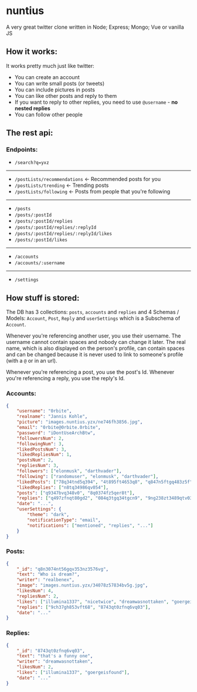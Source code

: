 # nuntius

A very great twitter clone written in Node; Express; Mongo; Vue or vanilla JS

## How it works:

It works pretty much just like twitter:
- You can create an account
- You can write small posts (or tweets)
- You can include pictures in posts
- You can like other posts and reply to them
- If you want to reply to other replies, you need to use ```@username``` - **no nested replies**
- You can follow other people

## The rest api:

### Endpoints:

- ```/search?q=yxz```
-------------------
- ```/postLists/recommendations``` <- Recommended posts for you
- ```/postLists/trending``` <- Trending posts
- ```/postLists/following``` <- Posts from people that you're following
-------------------
- ```/posts```
- ```/posts/:postId```
- ```/posts/:postId/replies```
- ```/posts/:postId/replies/:replyId```
- ```/posts/:postId/replies/:replyId/likes```
- ```/posts/:postId/likes```
-------------------
- ```/accounts```
- ```/accounts/:username```
-------------------
- ```/settings```

## How stuff is stored:

The DB has 3 collections: ```posts```, ```accounts``` and ```replies``` and 4 Schemas / Models: ```Account```, ```Post```, ```Reply``` and ```userSettings``` which is a Subschema of ```Account```.

Whenever you're referencing another user, you use their username. The username
cannot contain spaces and nobody can change it later. The real name, which is also
displayed on the person's profile, can contain spaces and can be changed because
it is never used to link to someone's profile (with a ```@``` or in an url).

Whenever you're referencing a post, you use the post's Id.
Whenever you're referencing a reply, you use the reply's Id.

### Accounts:

```json
{
    "username": "0rbite",
    "realname": "Jannis Kohle",
    "picture": "images.nuntius.yzx/ne746fh3856.jpg",
    "email": "0rbite@0rbite.0rbite",
    "password": "iDontUseArchBtw",
    "followersNum": 2,
    "followingNum": 3,
    "likedPostsNum": 3,
    "likedRepliesNum": 1,
    "postsNum": 2,
    "repliesNum": 3,
    "followers": ["elonmusk", "darthvader"],
    "following": ["randomuser", "elonmusk", "darthvader"],
    "likedPosts": ["78q34tnd5q394", "4t895ft4653q8", "q847n5ftgq483z5f"],
    "likedReplies": ["n8tq34986qv054"],
    "posts": ["q9347bvq348v0", "8q0374fz5qer8t"],
    "replies": ["q497zfnqt80gd2", "084q3tgq34tgcn9", "9ng238zt3489qtv03q"],
    "date": "...",
    "userSettings": {
        "theme": "dark",
        "notificationType": "email",
        "notifications": ["mentioned", "replies", "..."]
    }
}
```

### Posts:

```json
{
    "_id": "q8n3074nt56gqv353nz3576vg",
    "text": "Who is dream?",
    "writer": "realbenex",
    "image": "images.nuntius.yzx/34078z57834bv5g.jpg",
    "likesNum": 4,
    "repliesNum": 2,
    "likes": ["illumina1337", "nicetwice", "dreamwasnottaken", "goergeisfound"],
    "replies": ["9ch37gh853vft68", "8743qt0zfnq6vq03"],
    "date": "..."
}
```

### Replies:

```json
{
    "_id": "8743qt0zfnq6vq03",
    "text": "that's a funny one",
    "writer": "dreamwasnottaken",
    "likesNum": 2,
    "likes": ["illumina1337", "goergeisfound"],
    "date": "..."
}
```
